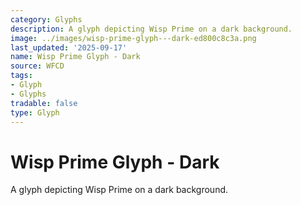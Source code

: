 ```yaml
---
category: Glyphs
description: A glyph depicting Wisp Prime on a dark background.
image: ../images/wisp-prime-glyph---dark-ed800c8c3a.png
last_updated: '2025-09-17'
name: Wisp Prime Glyph - Dark
source: WFCD
tags:
- Glyph
- Glyphs
tradable: false
type: Glyph
---
```


# Wisp Prime Glyph - Dark

A glyph depicting Wisp Prime on a dark background.

